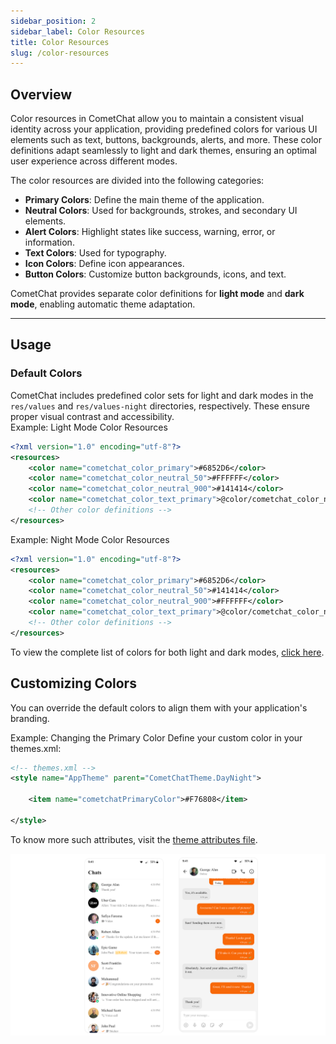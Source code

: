 ```yaml
---
sidebar_position: 2  
sidebar_label: Color Resources  
title: Color Resources  
slug: /color-resources  
---
```


## Overview  
Color resources in CometChat allow you to maintain a consistent visual identity across your application, providing predefined colors for various UI elements such as text, buttons, backgrounds, alerts, and more. These color definitions adapt seamlessly to light and dark themes, ensuring an optimal user experience across different modes.  

The color resources are divided into the following categories:  
- **Primary Colors**: Define the main theme of the application.  
- **Neutral Colors**: Used for backgrounds, strokes, and secondary UI elements.  
- **Alert Colors**: Highlight states like success, warning, error, or information.  
- **Text Colors**: Used for typography.  
- **Icon Colors**: Define icon appearances.  
- **Button Colors**: Customize button backgrounds, icons, and text.  

CometChat provides separate color definitions for **light mode** and **dark mode**, enabling automatic theme adaptation.

---

## Usage  

### Default Colors  
CometChat includes predefined color sets for light and dark modes in the `res/values` and `res/values-night` directories, respectively. These ensure proper visual contrast and accessibility.  
Example: Light Mode Color Resources  
```xml
<?xml version="1.0" encoding="utf-8"?>
<resources>
    <color name="cometchat_color_primary">#6852D6</color>
    <color name="cometchat_color_neutral_50">#FFFFFF</color>
    <color name="cometchat_color_neutral_900">#141414</color>
    <color name="cometchat_color_text_primary">@color/cometchat_color_neutral_900</color>
    <!-- Other color definitions -->
</resources>
```

Example: Night Mode Color Resources  
```xml
<?xml version="1.0" encoding="utf-8"?>
<resources>
    <color name="cometchat_color_primary">#6852D6</color>
    <color name="cometchat_color_neutral_50">#141414</color>
    <color name="cometchat_color_neutral_900">#FFFFFF</color>
    <color name="cometchat_color_text_primary">@color/cometchat_color_neutral_900</color>
    <!-- Other color definitions -->
</resources>
```
To view the complete list of colors for both light and dark modes, [click here](https://github.com/cometchat-team/uikit-android/blob/native-theming/chatuikit/src/main/res/values/color.xml).


## Customizing Colors
You can override the default colors to align them with your application's branding.

Example: Changing the Primary Color
Define your custom color in your themes.xml:
```xml
<!-- themes.xml -->
<style name="AppTheme" parent="CometChatTheme.DayNight">

    <item name="cometchatPrimaryColor">#F76808</item>

</style>
```
To know more such attributes, visit the [theme attributes file](https://github.com/cometchat/cometchat-uikit-android/blob/v5/chatuikit/src/main/res/values/attr_cometchat_theme.xml).

![](../assets/introduction_theming_primary_change.png)
